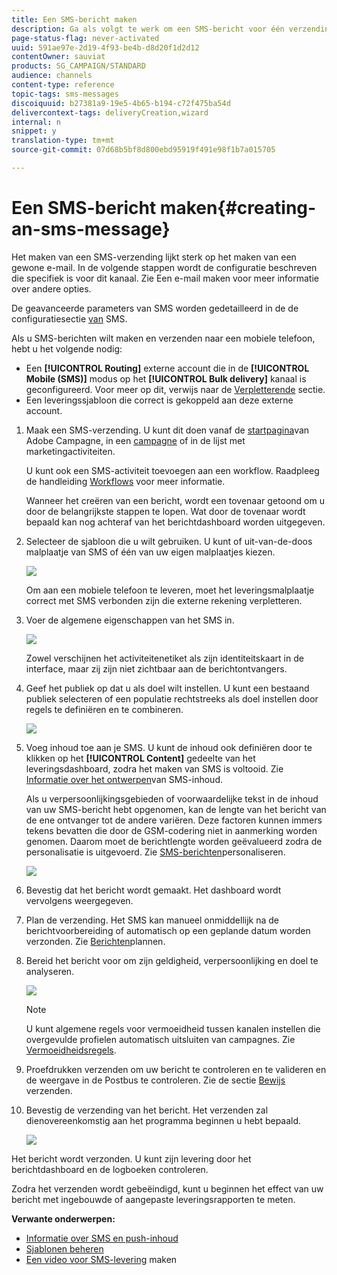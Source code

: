 ```yaml
---
title: Een SMS-bericht maken
description: Ga als volgt te werk om een SMS-bericht voor één verzending te maken in Adobe Campaign.
page-status-flag: never-activated
uuid: 591ae97e-2d19-4f93-be4b-d8d20f1d2d12
contentOwner: sauviat
products: SG_CAMPAIGN/STANDARD
audience: channels
content-type: reference
topic-tags: sms-messages
discoiquuid: b27381a9-19e5-4b65-b194-c72f475ba54d
delivercontext-tags: deliveryCreation,wizard
internal: n
snippet: y
translation-type: tm+mt
source-git-commit: 07d68b5bf8d800ebd95919f491e98f1b7a015705

---
```



# Een SMS-bericht maken{#creating-an-sms-message}

Het maken van een SMS-verzending lijkt sterk op het maken van een gewone e-mail. In de volgende stappen wordt de configuratie beschreven die specifiek is voor dit kanaal. Zie Een e-mail [](../../channels/using/creating-an-email.md) maken voor meer informatie over andere opties.

De geavanceerde parameters van SMS worden gedetailleerd in de de configuratiesectie [van](../../administration/using/configuring-sms-channel.md) SMS.

Als u SMS-berichten wilt maken en verzenden naar een mobiele telefoon, hebt u het volgende nodig:

* Een **[!UICONTROL Routing]** externe account die in de **[!UICONTROL Mobile (SMS)]** modus op het **[!UICONTROL Bulk delivery]** kanaal is geconfigureerd. Voor meer op dit, verwijs naar de [Verpletterende](../../administration/using/configuring-sms-channel.md#defining-an-sms-routing) sectie.
* Een leveringssjabloon die correct is gekoppeld aan deze externe account.

1. Maak een SMS-verzending. U kunt dit doen vanaf de [startpagina](../../start/using/interface-description.md#home-page)van Adobe Campagne, in een [campagne](../../start/using/marketing-activities.md#creating-a-marketing-activity) of in de lijst met [](../../start/using/programs-and-campaigns.md#creating-a-campaign)marketingactiviteiten.

   U kunt ook een SMS-activiteit toevoegen aan een workflow. Raadpleeg de handleiding [Workflows](../../automating/using/sms-delivery.md) voor meer informatie.

   Wanneer het creëren van een bericht, wordt een tovenaar getoond om u door de belangrijkste stappen te lopen. Wat door de tovenaar wordt bepaald kan nog achteraf van het berichtdashboard worden uitgegeven.

1. Selecteer de sjabloon die u wilt gebruiken. U kunt of uit-van-de-doos malplaatje van SMS of één van uw eigen malplaatjes kiezen.

   ![](assets/sms_creation_1.png)

   Om aan een mobiele telefoon te leveren, moet het leveringsmalplaatje correct met SMS verbonden zijn die externe rekening verpletteren.

1. Voer de algemene eigenschappen van het SMS in.

   ![](assets/sms_creation_2.png)

   Zowel verschijnen het activiteitenetiket als zijn identiteitskaart in de interface, maar zij zijn niet zichtbaar aan de berichtontvangers.

1. Geef het publiek op dat u als doel wilt instellen. U kunt een bestaand publiek selecteren of een populatie rechtstreeks als doel instellen door regels te definiëren en te combineren.

   ![](assets/sms_creation_3.png)

1. Voeg inhoud toe aan je SMS. U kunt de inhoud ook definiëren door te klikken op het **[!UICONTROL Content]** gedeelte van het leveringsdashboard, zodra het maken van SMS is voltooid. Zie [Informatie over het ontwerpen](../../channels/using/about-sms-and-push-content-design.md)van SMS-inhoud.

   Als u verpersoonlijkingsgebieden of voorwaardelijke tekst in de inhoud van uw SMS-bericht hebt opgenomen, kan de lengte van het bericht van de ene ontvanger tot de andere variëren. Deze factoren kunnen immers tekens bevatten die door de GSM-codering niet in aanmerking worden genomen. Daarom moet de berichtlengte worden geëvalueerd zodra de personalisatie is uitgevoerd. Zie [SMS-berichten](../../channels/using/personalizing-sms-messages.md)personaliseren.

   ![](assets/sms_creation_4.png)

1. Bevestig dat het bericht wordt gemaakt. Het dashboard wordt vervolgens weergegeven.
1. Plan de verzending. Het SMS kan manueel onmiddellijk na de berichtvoorbereiding of automatisch op een geplande datum worden verzonden. Zie [Berichten](../../sending/using/about-scheduling-messages.md)plannen.
1. Bereid het bericht voor om zijn geldigheid, verpersoonlijking en doel te analyseren.

   ![](assets/sms_creation_6.png)

   >[!NOTE]
   >
   >U kunt algemene regels voor vermoeidheid tussen kanalen instellen die overgevulde profielen automatisch uitsluiten van campagnes. Zie [Vermoeidheidsregels](../../administration/using/fatigue-rules.md).

1. Proefdrukken verzenden om uw bericht te controleren en te valideren en de weergave in de Postbus te controleren. Zie de sectie [Bewijs](../../sending/using/sending-proofs.md) verzenden.
1. Bevestig de verzending van het bericht. Het verzenden zal dienovereenkomstig aan het programma beginnen u hebt bepaald.

   ![](assets/sms_creation_7.png)

Het bericht wordt verzonden. U kunt zijn levering door het berichtdashboard en de logboeken controleren.

Zodra het verzenden wordt gebeëindigd, kunt u beginnen het effect van uw bericht met ingebouwde of aangepaste leveringsrapporten te meten.

**Verwante onderwerpen:**

* [Informatie over SMS en push-inhoud](../../channels/using/about-sms-and-push-content-design.md)
* [Sjablonen beheren](../../start/using/marketing-activity-templates.md)
* [Een video voor SMS-levering](https://docs.adobe.com/content/help/en/campaign-learn/campaign-standard-tutorials/communication-channels/mobile/sms/sms-delivery.html) maken

